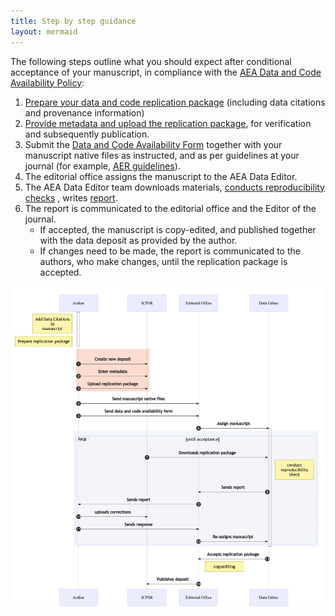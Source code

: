 ```yaml
---
title: Step by step guidance
layout: mermaid
---
```


The following steps outline what you should expect after conditional acceptance of your manuscript, in compliance with the [AEA Data and Code Availability Policy](https://www.aeaweb.org/journals/policies/data-code):

1. [Prepare your data and code replication package](preparing-for-data-deposit.md) (including data citations and provenance information)
2. [Provide metadata and upload the replication package](data-deposit-aea.md), for verification and subsequently publication.
3. Submit the [Data and Code Availability Form](/assets/DataCodeAvailabilityForm_20200602.docx) together with your manuscript native files as instructed, and as per guidelines at your journal (for example, [AER guidelines](https://www.aeaweb.org/journals/aer/submissions/accepted-articles/styleguide)).
4. The editorial office assigns the manuscript to the AEA Data Editor.
5. The AEA Data Editor team downloads materials, [conducts reproducibility checks](https://social-science-data-editors.github.io/guidance/Verification_guidance.html) , writes [report](https://github.com/AEADataEditor/replication-template/blob/master/REPLICATION.md).
6. The report is communicated to the editorial office and the Editor of the journal.
   - If accepted, the manuscript is copy-edited, and published together with the data deposit as provided by the author.
   - If changes need to be made, the report is communicated to the authors, who make changes, until the replication package is accepted.


![Diagram](assets/mermaid-diagram-20200713113652.png)

